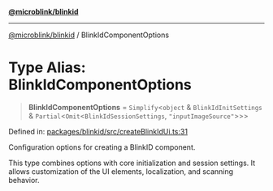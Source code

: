[**@microblink/blinkid**](../README.md)

---

[@microblink/blinkid](../README.md) / BlinkIdComponentOptions

# Type Alias: BlinkIdComponentOptions

> **BlinkIdComponentOptions** = `Simplify`\<`object` & `BlinkIdInitSettings` & `Partial`\<`Omit`\<`BlinkIdSessionSettings`, `"inputImageSource"`\>\>\>

Defined in: [packages/blinkid/src/createBlinkIdUi.ts:31](https://github.com/BlinkID/blinkid-web/blob/main/packages/blinkid/src/createBlinkIdUi.ts)

Configuration options for creating a BlinkID component.

This type combines options with core initialization and session settings.
It allows customization of the UI elements, localization, and scanning behavior.
